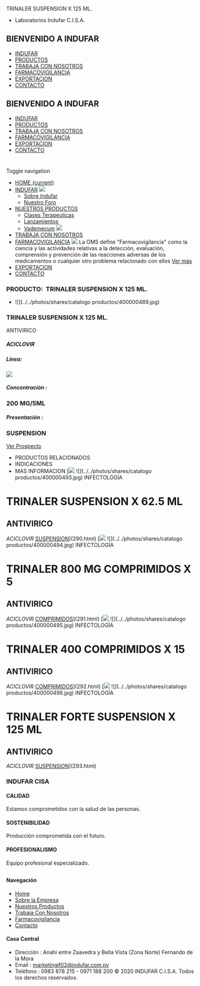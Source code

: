 TRINALER SUSPENSION X 125 ML.
- Laboratorios Indufar C.I.S.A.
## BIENVENIDO A INDUFAR
* [INDUFAR](286.html#)
* [PRODUCTOS](286.html#)
* [TRABAJA CON NOSOTROS](286.html#)
* [FARMACOVIGILANCIA](286.html#)
* [EXPORTACION](286.html#)
* [CONTACTO](286.html#)
## BIENVENIDO A INDUFAR
* [INDUFAR](../../index.html)
* [PRODUCTOS](../../productos.html)
* [TRABAJA CON NOSOTROS](../../trabaja_con_nosotros.html)
* [FARMACOVIGILANCIA](../../farmacovigilancia.html)
* [EXPORTACION](../../exportacion.html)
* [CONTACTO](../../contacto.html)
# 
Toggle navigation
* [HOME (current)](../../index.html)
* [INDUFAR](286.html#) 
  [![ ](../../photos/shares/Sistema/Menu/indufar_menul.jpg)](../../institucional.html)
  - [Sobre Indufar](../../institucional.html)
  - [Nuestro Foro](../../blog.html)
* [NUESTROS PRODUCTOS](286.html#) 
  - [Clases Terapeuticas](../clases_terapeuticas.html)
  - [Lanzamientos](../lanzamientos.html)
  - [Vademecum](../../productos.html)
  [![ ](../../photos/shares/Sistema/Menu/productos.png)](../../productos.html)
* [TRABAJA CON NOSOTROS](../../trabaja_con_nosotros.html)
* [FARMACOVIGILANCIA](286.html#) 
  [![ ](../../photos/shares/Sistema/Menu/TUBOS.png)](../../farmacovigilancia.html)
  La OMS define "Farmacovigilancia" como la ciencia y las actividades relativas a la detección, evaluación, comprensión y prevención de las reacciones adversas de los medicamentos o cualquier otro problema relacionado con ellos
  [Ver más](../../farmacovigilancia.html)
* [EXPORTACION](../../exportacion.html)
* [CONTACTO](../../contacto.html)
### PRODUCTO:  TRINALER SUSPENSION X 125 ML.
* ![](../../photos/shares/catalogo productos/400000489.jpg)
### **TRINALER SUSPENSION X 125 ML.**
ANTIVIRICO
##### **ACICLOVIR**
##### **Línea:**
[![](../../photos/shares/Laboratorios/lab_indufar.png)](../linea/1.html)
##### **Concentración :**
### 200 MG/5ML
##### **Presentación :**
### SUSPENSION
[Ver Prospecto](https://www.indufar.com.py/files/shares/prospectos/400000489.pdf)
* PRODUCTOS RELACIONADOS
* INDICACIONES
* MAS INFORMACION
[![](../../photos/shares/Laboratorios/lab_indufar.png)
![](../../photos/shares/catalogo productos/400000493.jpg)
INFECTOLOGÍA
# TRINALER SUSPENSION X 62.5 ML
## ANTIVIRICO
*ACICLOVIR*
[SUSPENSION](286.html#)](290.html)
[![](../../photos/shares/Laboratorios/lab_indufar.png)
![](../../photos/shares/catalogo productos/400000494.jpg)
INFECTOLOGÍA
# TRINALER 800 MG COMPRIMIDOS X 5
## ANTIVIRICO
*ACICLOVIR*
[COMPRIMIDOS](286.html#)](291.html)
[![](../../photos/shares/Laboratorios/lab_indufar.png)
![](../../photos/shares/catalogo productos/400000495.jpg)
INFECTOLOGÍA
# TRINALER 400 COMPRIMIDOS X 15
## ANTIVIRICO
*ACICLOVIR*
[COMPRIMIDOS](286.html#)](292.html)
[![](../../photos/shares/Laboratorios/lab_indufar.png)
![](../../photos/shares/catalogo productos/400000496.jpg)
INFECTOLOGÍA
# TRINALER FORTE SUSPENSION X 125 ML
## ANTIVIRICO
*ACICLOVIR*
[SUSPENSION](286.html#)](293.html)
### INDUFAR CISA
#### CALIDAD
Estamos comprometidos con la salud de las personas.
#### SOSTENIBILIDAD
Producción comprometida con el futuro.
#### PROFESIONALISMO
Equipo profesional especializado.
## 
#### Navegación
* [Home](../../index.html)
* [Sobre la Empresa](../../institucional.html)
* [Nuestros Productos](../../productos.html)
* [Trabaja Con Nosotros](../../trabaja_con_nosotros.html)
* [Farmacovigilancia](../../farmacovigilancia.html)
* [Contacto](../../contacto.html)
#### Casa Central
* Dirección : Anahi entre Zaavedra y Bella Vista (Zona Norte) Fernando de la Mora
* Email : [marketingif02@indufar.com.py](mailto:marketingif02@indufar.com.py)
* Teléfono : 0983 878 215 - 0971 188 200
© 2020 INDUFAR C.I.S.A. Todos los derechos reservados.